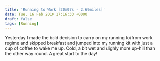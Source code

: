 ```yaml
---
title: 'Running to Work [20m07s - 2.69miles]'
date: Tue, 16 Feb 2010 17:16:33 +0000
draft: false
tags: [Running]
---
```


Yesterday I made the bold decision to carry on my running to/from work regime and skipped breakfast and jumped into my running kit with just a cup of coffee to wake me up. Cold, a bit wet and slighly more up-hill than the other way round. A great start to the day!